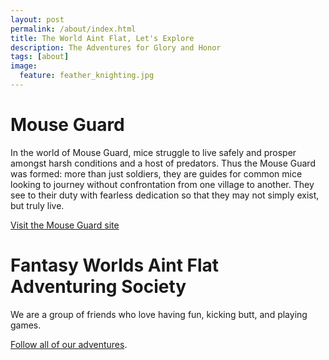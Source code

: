 ```yaml
---
layout: post
permalink: /about/index.html
title: The World Aint Flat, Let's Explore
description: The Adventures for Glory and Honor
tags: [about]
image:
  feature: feather_knighting.jpg
---
```


# Mouse Guard

In the world of Mouse Guard, mice struggle to live safely and prosper amongst harsh conditions
and a host of predators. Thus the Mouse Guard was formed: more than just soldiers, they are guides
for common mice looking to journey without confrontation from one village to another.
They see to their duty with fearless dedication so that they may not simply exist, but truly live.

[Visit the Mouse Guard site](http://www.mouseguard.net)


# Fantasy Worlds Aint Flat Adventuring Society

We are a group of friends who love having fun, kicking butt, and playing games.

[Follow all of our adventures](http://voidnologo.com/fworlds).
